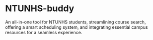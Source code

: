 # NTUNHS-buddy
An all-in-one tool for NTUNHS students, streamlining course search, offering a smart scheduling system, and integrating essential campus resources for a seamless experience.
